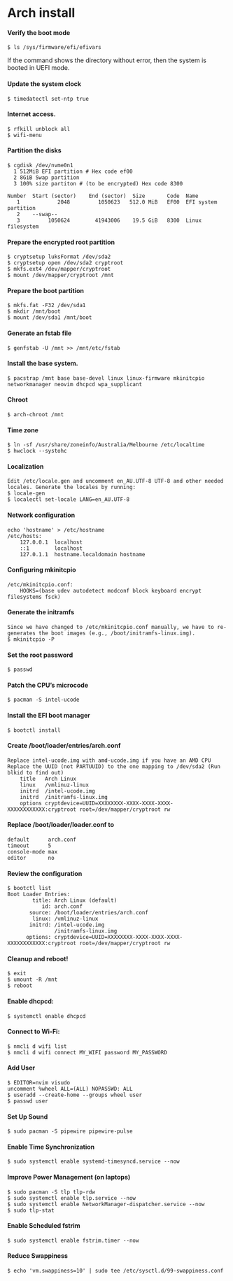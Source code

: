 # Arch install
#### Verify the boot mode
```
$ ls /sys/firmware/efi/efivars
```
If the command shows the directory without error, then the system is booted in UEFI mode.
#### Update the system clock
```
$ timedatectl set-ntp true
```
#### Internet access.
```
$ rfkill unblock all
$ wifi-menu
```
#### Partition the disks
```
$ cgdisk /dev/nvme0n1
  1 512MiB EFI partition # Hex code ef00
  2 8GiB Swap partition
  3 100% size partiton # (to be encrypted) Hex code 8300
```
```
Number  Start (sector)    End (sector)  Size       Code  Name
   1            2048         1050623   512.0 MiB   EF00  EFI system partition
   2    --swap--
   3         1050624        41943006    19.5 GiB   8300  Linux filesystem
```
#### Prepare the encrypted root partition
```
$ cryptsetup luksFormat /dev/sda2
$ cryptsetup open /dev/sda2 cryptroot
$ mkfs.ext4 /dev/mapper/cryptroot
$ mount /dev/mapper/cryptroot /mnt
```
#### Prepare the boot partition
```
$ mkfs.fat -F32 /dev/sda1
$ mkdir /mnt/boot
$ mount /dev/sda1 /mnt/boot
```
#### Generate an fstab file
```
$ genfstab -U /mnt >> /mnt/etc/fstab
```
#### Install the base system.
```
$ pacstrap /mnt base base-devel linux linux-firmware mkinitcpio networkmanager neovim dhcpcd wpa_supplicant 
```
#### Chroot
```
$ arch-chroot /mnt
```
#### Time zone
```
$ ln -sf /usr/share/zoneinfo/Australia/Melbourne /etc/localtime
$ hwclock --systohc
```
#### Localization
```
Edit /etc/locale.gen and uncomment en_AU.UTF-8 UTF-8 and other needed locales. Generate the locales by running:
$ locale-gen
$ localectl set-locale LANG=en_AU.UTF-8
```
#### Network configuration
```
echo 'hostname' > /etc/hostname
/etc/hosts:
    127.0.0.1  localhost
    ::1        localhost
    127.0.1.1  hostname.localdomain hostname
```
#### Configuring mkinitcpio
```
/etc/mkinitcpio.conf:
    HOOKS=(base udev autodetect modconf block keyboard encrypt filesystems fsck)
```
#### Generate the initramfs
```
Since we have changed to /etc/mkinitcpio.conf manually, we have to re-generates the boot images (e.g., /boot/initramfs-linux.img).
$ mkinitcpio -P
```
#### Set the root password
```
$ passwd
```
#### Patch the CPU’s microcode
```
$ pacman -S intel-ucode
```
#### Install the EFI boot manager
```
$ bootctl install
```
#### Create /boot/loader/entries/arch.conf
```
Replace intel-ucode.img with amd-ucode.img if you have an AMD CPU
Replace the UUID (not PARTUUID) to the one mapping to /dev/sda2 (Run blkid to find out)
    title   Arch Linux
    linux   /vmlinuz-linux
    initrd  /intel-ucode.img
    initrd  /initramfs-linux.img
    options cryptdevice=UUID=XXXXXXXX-XXXX-XXXX-XXXX-XXXXXXXXXXXX:cryptroot root=/dev/mapper/cryptroot rw
```
#### Replace /boot/loader/loader.conf to
```
default      arch.conf
timeout      5
console-mode max
editor       no
```
#### Review the configuration
```
$ bootctl list
Boot Loader Entries:
        title: Arch Linux (default)
           id: arch.conf
       source: /boot/loader/entries/arch.conf
        linux: /vmlinuz-linux
       initrd: /intel-ucode.img
               /initramfs-linux.img
      options: cryptdevice=UUID=XXXXXXXX-XXXX-XXXX-XXXX-XXXXXXXXXXXX:cryptroot root=/dev/mapper/cryptroot rw
```
#### Cleanup and reboot!
```
$ exit
$ umount -R /mnt
$ reboot
```
#### Enable dhcpcd:
```
$ systemctl enable dhcpcd
```
#### Connect to Wi-Fi:
```
$ nmcli d wifi list
$ nmcli d wifi connect MY_WIFI password MY_PASSWORD
```
#### Add User
```
$ EDITOR=nvim visudo 
uncomment %wheel ALL=(ALL) NOPASSWD: ALL
$ useradd --create-home --groups wheel user
$ passwd user
```
#### Set Up Sound
```
$ sudo pacman -S pipewire pipewire-pulse
```
#### Enable Time Synchronization
```
$ sudo systemctl enable systemd-timesyncd.service --now
```
#### Improve Power Management (on laptops)
```
$ sudo pacman -S tlp tlp-rdw
$ sudo systemctl enable tlp.service --now
$ sudo systemctl enable NetworkManager-dispatcher.service --now
$ sudo tlp-stat
```
#### Enable Scheduled fstrim
```
$ sudo systemctl enable fstrim.timer --now
```
#### Reduce Swappiness
```
$ echo 'vm.swappiness=10' | sudo tee /etc/sysctl.d/99-swappiness.conf
```
